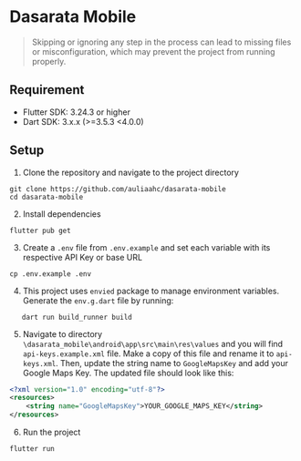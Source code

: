 # Dasarata Mobile

> Skipping or ignoring any step in the process can lead to missing files or misconfiguration, which may prevent the project from running properly.

## Requirement

- Flutter SDK: 3.24.3 or higher
- Dart SDK: 3.x.x (>=3.5.3 <4.0.0)

## Setup

1. Clone the repository and navigate to the project directory

```shell
git clone https://github.com/auliaahc/dasarata-mobile
cd dasarata-mobile
```

2. Install dependencies

```shell
flutter pub get
```

3. Create a `.env` file from `.env.example` and set each variable with its respective API Key or base URL

```shell
cp .env.example .env
```

4. This project uses `envied` package to manage environment variables. Generate the `env.g.dart` file by running:

```shell
   dart run build_runner build
```

5. Navigate to directory `\dasarata_mobile\android\app\src\main\res\values` and you will find `api-keys.example.xml` file. Make a copy of this file and rename it to `api-keys.xml`. Then, update the string name to `GoogleMapsKey` and add your Google Maps Key. The updated file should look like this:

```xml
<?xml version="1.0" encoding="utf-8"?>
<resources>
    <string name="GoogleMapsKey">YOUR_GOOGLE_MAPS_KEY</string>
</resources>
```

6. Run the project

```shell
flutter run
```

